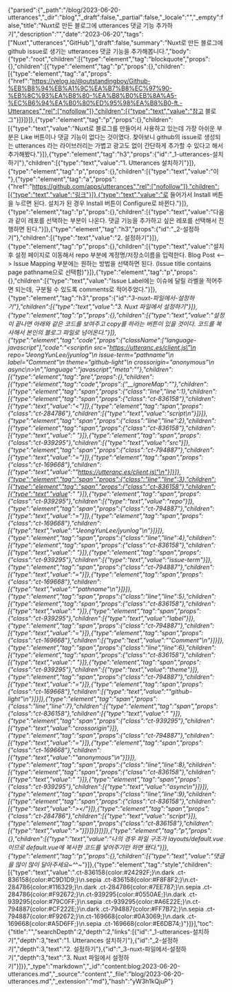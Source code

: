 {"parsed":{"_path":"/blog/2023-06-20-utterances","_dir":"blog","_draft":false,"_partial":false,"_locale":"","_empty":false,"title":"Nuxt로 만든 블로그에 utterances 댓글 기능 추가하기","description":"","date":"2023-06-20","tags":["Nuxt","utterances","GitHub"],"draft":false,"summary":"Nuxt로 만든 블로그에 github issue로 생기는 utterances 댓글 기능을 추가해봅니다.","body":{"type":"root","children":[{"type":"element","tag":"blockquote","props":{},"children":[{"type":"element","tag":"p","props":{},"children":[{"type":"element","tag":"a","props":{"href":"https://velog.io/@outstandingboy/Github-%EB%B8%94%EB%A1%9C%EA%B7%B8%EC%97%90-%EB%8C%93%EA%B8%80-%EA%B8%B0%EB%8A%A5-%EC%B6%94%EA%B0%80%ED%95%98%EA%B8%B0-ft.-Utterances","rel":["nofollow"]},"children":[{"type":"text","value":"참고 블로그"}]}]}]},{"type":"element","tag":"p","props":{},"children":[{"type":"text","value":"Nuxt로 블로그를 만들어서 사용하고 있는데 가장 아쉬운 부분은 Like 버튼이나 댓글 기능이 없다는 것이였다. 찾아보니 github의 issue로 생성되는 utterances 라는 라이브러리는 가볍고 광고도 없이 간단하게 추가할 수 있다고 해서 추가해봤다."}]},{"type":"element","tag":"h3","props":{"id":"_1-utterances-설치하기"},"children":[{"type":"text","value":"1. Utterances 설치하기"}]},{"type":"element","tag":"p","props":{},"children":[{"type":"text","value":"이 "},{"type":"element","tag":"a","props":{"href":"https://github.com/apps/utterances","rel":["nofollow"]},"children":[{"type":"text","value":"링크"}]},{"type":"text","value":"로 들어가서 Install 버튼을 누르면 된다. 설치가 된 경우 Install 버튼이 Configure로 바뀐다."}]},{"type":"element","tag":"p","props":{},"children":[{"type":"text","value":"다음과 같이 레포를 선택하는 부분이 나온다. 댓글 기능을 추가하고 싶은 레포를 선택해서 진행하면 된다."}]},{"type":"element","tag":"h3","props":{"id":"_2-설정하기"},"children":[{"type":"text","value":"2. 설정하기"}]},{"type":"element","tag":"p","props":{},"children":[{"type":"text","value":"설치 후 설정 페이지로 이동해서 repo 부분에 계정명/저장소이름을 입력한다. Blog Post <--> Issue Mapping 부분에는 원하는 방법을 선택하면 된다. (Issue title contains page pathname으로 선택함)"}]},{"type":"element","tag":"p","props":{},"children":[{"type":"text","value":"Issue Label에는 이슈에 달릴 라벨을 적어주면 되는데, 구분될 수 있도록 comments로 적어주었다."}]},{"type":"element","tag":"h3","props":{"id":"_3-nuxt-파일에서-설정하기"},"children":[{"type":"text","value":"3. Nuxt 파일에서 설정하기"}]},{"type":"element","tag":"p","props":{},"children":[{"type":"text","value":"설정이 끝나면 아래와 같은 코드를 보여주고 copy를 하라는 버튼이 있을 것이다. 코드를 복사해서 본인의 블로그 파일로 넘어온다."}]},{"type":"element","tag":"code","props":{"className":["language-javascript"],"code":"<script\n  src=\"https://utteranc.es/client.js\"\n  repo=\"JeongYunLee/jyunlog\"\n  issue-term=\"pathname\"\n  label=\"Comment\"\n  theme=\"github-light\"\n  crossorigin=\"anonymous\"\n  async\n></script>\n","language":"javascript","meta":""},"children":[{"type":"element","tag":"pre","props":{},"children":[{"type":"element","tag":"code","props":{"__ignoreMap":""},"children":[{"type":"element","tag":"span","props":{"class":"line","line":1},"children":[{"type":"element","tag":"span","props":{"class":"ct-836158"},"children":[{"type":"text","value":"<"}]},{"type":"element","tag":"span","props":{"class":"ct-284786"},"children":[{"type":"text","value":"script\n"}]}]},{"type":"element","tag":"span","props":{"class":"line","line":2},"children":[{"type":"element","tag":"span","props":{"class":"ct-836158"},"children":[{"type":"text","value":"  "}]},{"type":"element","tag":"span","props":{"class":"ct-939295"},"children":[{"type":"text","value":"src"}]},{"type":"element","tag":"span","props":{"class":"ct-794887"},"children":[{"type":"text","value":"="}]},{"type":"element","tag":"span","props":{"class":"ct-169668"},"children":[{"type":"text","value":"\"https://utteranc.es/client.js\"\n"}]}]},{"type":"element","tag":"span","props":{"class":"line","line":3},"children":[{"type":"element","tag":"span","props":{"class":"ct-836158"},"children":[{"type":"text","value":"  "}]},{"type":"element","tag":"span","props":{"class":"ct-939295"},"children":[{"type":"text","value":"repo"}]},{"type":"element","tag":"span","props":{"class":"ct-794887"},"children":[{"type":"text","value":"="}]},{"type":"element","tag":"span","props":{"class":"ct-169668"},"children":[{"type":"text","value":"\"JeongYunLee/jyunlog\"\n"}]}]},{"type":"element","tag":"span","props":{"class":"line","line":4},"children":[{"type":"element","tag":"span","props":{"class":"ct-836158"},"children":[{"type":"text","value":"  "}]},{"type":"element","tag":"span","props":{"class":"ct-939295"},"children":[{"type":"text","value":"issue-term"}]},{"type":"element","tag":"span","props":{"class":"ct-794887"},"children":[{"type":"text","value":"="}]},{"type":"element","tag":"span","props":{"class":"ct-169668"},"children":[{"type":"text","value":"\"pathname\"\n"}]}]},{"type":"element","tag":"span","props":{"class":"line","line":5},"children":[{"type":"element","tag":"span","props":{"class":"ct-836158"},"children":[{"type":"text","value":"  "}]},{"type":"element","tag":"span","props":{"class":"ct-939295"},"children":[{"type":"text","value":"label"}]},{"type":"element","tag":"span","props":{"class":"ct-794887"},"children":[{"type":"text","value":"="}]},{"type":"element","tag":"span","props":{"class":"ct-169668"},"children":[{"type":"text","value":"\"Comment\"\n"}]}]},{"type":"element","tag":"span","props":{"class":"line","line":6},"children":[{"type":"element","tag":"span","props":{"class":"ct-836158"},"children":[{"type":"text","value":"  "}]},{"type":"element","tag":"span","props":{"class":"ct-939295"},"children":[{"type":"text","value":"theme"}]},{"type":"element","tag":"span","props":{"class":"ct-794887"},"children":[{"type":"text","value":"="}]},{"type":"element","tag":"span","props":{"class":"ct-169668"},"children":[{"type":"text","value":"\"github-light\"\n"}]}]},{"type":"element","tag":"span","props":{"class":"line","line":7},"children":[{"type":"element","tag":"span","props":{"class":"ct-836158"},"children":[{"type":"text","value":"  "}]},{"type":"element","tag":"span","props":{"class":"ct-939295"},"children":[{"type":"text","value":"crossorigin"}]},{"type":"element","tag":"span","props":{"class":"ct-794887"},"children":[{"type":"text","value":"="}]},{"type":"element","tag":"span","props":{"class":"ct-169668"},"children":[{"type":"text","value":"\"anonymous\"\n"}]}]},{"type":"element","tag":"span","props":{"class":"line","line":8},"children":[{"type":"element","tag":"span","props":{"class":"ct-836158"},"children":[{"type":"text","value":"  "}]},{"type":"element","tag":"span","props":{"class":"ct-939295"},"children":[{"type":"text","value":"async\n"}]}]},{"type":"element","tag":"span","props":{"class":"line","line":9},"children":[{"type":"element","tag":"span","props":{"class":"ct-836158"},"children":[{"type":"text","value":"></"}]},{"type":"element","tag":"span","props":{"class":"ct-284786"},"children":[{"type":"text","value":"script"}]},{"type":"element","tag":"span","props":{"class":"ct-836158"},"children":[{"type":"text","value":">"}]}]}]}]}]},{"type":"element","tag":"p","props":{},"children":[{"type":"text","value":"나의 경우 파일 구조가 layouts/default.vue 이므로 default.vue에 복사한 코드를 넣어주기만 하면 됐다."}]},{"type":"element","tag":"p","props":{},"children":[{"type":"text","value":"댓글을 많이 많이 달아주세요~^_^~"}]},{"type":"element","tag":"style","children":[{"type":"text","value":".ct-836158{color:#24292F;}\n.dark .ct-836158{color:#C9D1D9;}\n.sepia .ct-836158{color:#F8F8F2;}\n.ct-284786{color:#116329;}\n.dark .ct-284786{color:#7EE787;}\n.sepia .ct-284786{color:#F92672;}\n.ct-939295{color:#0550AE;}\n.dark .ct-939295{color:#79C0FF;}\n.sepia .ct-939295{color:#A6E22E;}\n.ct-794887{color:#CF222E;}\n.dark .ct-794887{color:#FF7B72;}\n.sepia .ct-794887{color:#F92672;}\n.ct-169668{color:#0A3069;}\n.dark .ct-169668{color:#A5D6FF;}\n.sepia .ct-169668{color:#E6DB74;}"}]}],"toc":{"title":"","searchDepth":2,"depth":2,"links":[{"id":"_1-utterances-설치하기","depth":3,"text":"1. Utterances 설치하기"},{"id":"_2-설정하기","depth":3,"text":"2. 설정하기"},{"id":"_3-nuxt-파일에서-설정하기","depth":3,"text":"3. Nuxt 파일에서 설정하기"}]}},"_type":"markdown","_id":"content:blog:2023-06-20-utterances.md","_source":"content","_file":"blog/2023-06-20-utterances.md","_extension":"md"},"hash":"yW3h1kQjuP"}